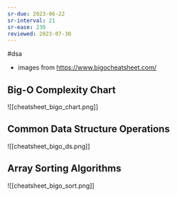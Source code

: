 ```yaml
---
sr-due: 2023-06-22
sr-interval: 21
sr-ease: 230
reviewed: 2023-07-30
---
```


#dsa 


- images from https://www.bigocheatsheet.com/
## Big-O Complexity Chart
![[cheatsheet_bigo_chart.png]]


## Common Data Structure Operations

![[cheatsheet_bigo_ds.png]]

## Array Sorting Algorithms
![[cheatsheet_bigo_sort.png]]
